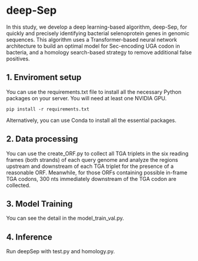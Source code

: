 # deep-Sep

In this study, we develop a deep learning-based algorithm, deep-Sep, for quickly and precisely identifying bacterial selenoprotein genes in genomic sequences. This algorithm uses a Transformer-based neural network architecture to build an optimal model for Sec-encoding UGA codon in bacteria, and a homology search-based strategy to remove additional false positives.

## 1. Enviroment setup
You can use the requirements.txt file to install all the necessary Python packages on your server. You will need at least one NVIDIA GPU.

`pip install -r requirements.txt`

Alternatively, you can use Conda to install all the essential packages.

## 2. Data processing
You can use the create_ORF.py to collect all TGA triplets in the six reading frames (both strands) of each query genome and analyze the regions upstream and downstream of each TGA triplet for the presence of a reasonable ORF. Meanwhile, for those ORFs containing possible in-frame TGA codons, 300 nts immediately downstream of the TGA codon are collected.

## 3. Model Training
You can see the detail in the model_train_val.py.

## 4. Inference
Run deepSep with test.py and homology.py.
